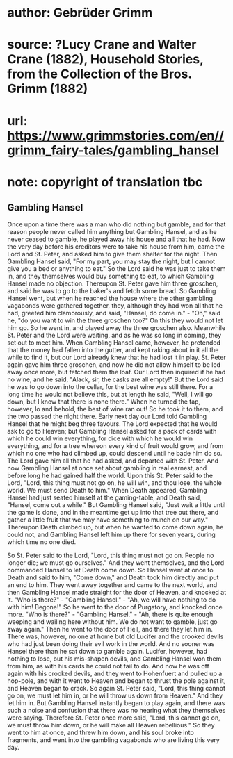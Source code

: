 # author: Gebrüder Grimm
# source: ?Lucy Crane and Walter Crane (1882), Household Stories, from the Collection of the Bros. Grimm (1882)
# url: https://www.grimmstories.com/en//grimm_fairy-tales/gambling_hansel
# note: copyright of translation tbc

## Gambling Hansel 

Once upon a time there was a man who did nothing but gamble, and for
that reason people never called him anything but Gambling Hansel, and as
he never ceased to gamble, he played away his house and all that he had.
Now the very day before his creditors were to take his house from him,
came the Lord and St. Peter, and asked him to give them shelter for the
night. Then Gambling Hansel said, "For my part, you may stay the night,
but I cannot give you a bed or anything to eat." So the Lord said he
was just to take them in, and they themselves would buy something to
eat, to which Gambling Hansel made no objection. Thereupon St. Peter
gave him three groschen, and said he was to go to the baker's and fetch
some bread. So Gambling Hansel went, but when he reached the house where
the other gambling vagabonds were gathered together, they, although they
had won all that he had, greeted him clamorously, and said, "Hansel, do
come in." - "Oh," said he, "do you want to win the three groschen
too?" On this they would not let him go. So he went in, and played away
the three groschen also. Meanwhile St. Peter and the Lord were waiting,
and as he was so long in coming, they set out to meet him. When Gambling
Hansel came, however, he pretended that the money had fallen into the
gutter, and kept raking about in it all the while to find it, but our
Lord already knew that he had lost it in play. St. Peter again gave him
three groschen, and now he did not allow himself to be led away once
more, but fetched them the loaf. Our Lord then inquired if he had no
wine, and he said, "Alack, sir, the casks are all empty!" But the Lord
said he was to go down into the cellar, for the best wine was still
there. For a long time he would not believe this, but at length he said,
"Well, I will go down, but I know that there is none there." When he
turned the tap, however, lo and behold, the best of wine ran out! So he
took it to them, and the two passed the night there. Early next day our
Lord told Gambling Hansel that he might beg three favours. The Lord
expected that he would ask to go to Heaven; but Gambling Hansel asked
for a pack of cards with which he could win everything, for dice with
which he would win everything, and for a tree whereon every kind of
fruit would grow, and from which no one who had climbed up, could
descend until he bade him do so. The Lord gave him all that he had
asked, and departed with St. Peter.
And now Gambling Hansel at once set about gambling in real earnest, and
before long he had gained half the world. Upon this St. Peter said to
the Lord, "Lord, this thing must not go on, he will win, and thou lose,
the whole world. We must send Death to him." When Death appeared,
Gambling Hansel had just seated himself at the gaming-table, and Death
said, "Hansel, come out a while." But Gambling Hansel said, "Just
wait a little until the game is done, and in the meantime get up into
that tree out there, and gather a little fruit that we may have
something to munch on our way." Thereupon Death climbed up, but when he
wanted to come down again, he could not, and Gambling Hansel left him up
there for seven years, during which time no one died.

So St. Peter said to the Lord, "Lord, this thing must not go on. People
no longer die; we must go ourselves." And they went themselves, and the
Lord commanded Hansel to let Death come down. So Hansel went at once to
Death and said to him, "Come down," and Death took him directly and
put an end to him. They went away together and came to the next world,
and then Gambling Hansel made straight for the door of Heaven, and
knocked at it. "Who is there?" - "Gambling Hansel." - "Ah, we will
have nothing to do with him! Begone!" So he went to the door of
Purgatory, and knocked once more. "Who is there?" - "Gambling
Hansel." - "Ah, there is quite enough weeping and wailing here without
him. We do not want to gamble, just go away again." Then he went to the
door of Hell, and there they let him in. There was, however, no one at
home but old Lucifer and the crooked devils who had just been doing
their evil work in the world. And no sooner was Hansel there than he sat
down to gamble again. Lucifer, however, had nothing to lose, but his
mis-shapen devils, and Gambling Hansel won them from him, as with his
cards he could not fail to do. And now he was off again with his crooked
devils, and they went to Hohenfuert and pulled up a hop-pole, and with
it went to Heaven and began to thrust the pole against it, and Heaven
began to crack. So again St. Peter said, "Lord, this thing cannot go
on, we must let him in, or he will throw us down from Heaven." And they
let him in. But Gambling Hansel instantly began to play again, and there
was such a noise and confusion that there was no hearing what they
themselves were saying. Therefore St. Peter once more said, "Lord, this
cannot go on, we must throw him down, or he will make all Heaven
rebellious." So they went to him at once, and threw him down, and his
soul broke into fragments, and went into the gambling vagabonds who are
living this very day.
